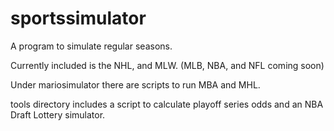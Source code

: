# sportssimulator
A program to simulate regular seasons.

Currently included is the NHL, and MLW. (MLB, NBA, and NFL coming soon)

Under mariosimulator there are scripts to run MBA and MHL.

tools directory includes a script to calculate playoff series odds and an NBA Draft Lottery simulator.
